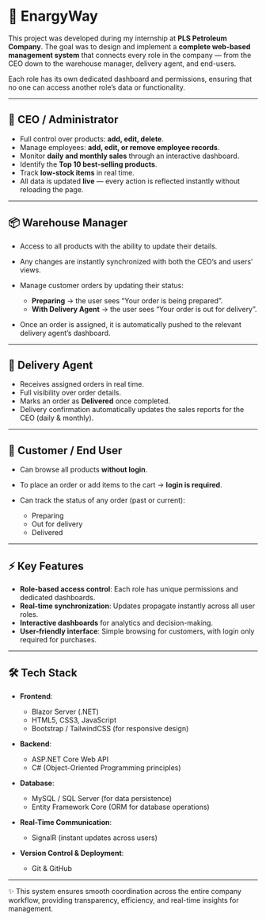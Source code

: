 # 🚀 EnargyWay

This project was developed during my internship at **PLS Petroleum Company**.
The goal was to design and implement a **complete web-based management system** that connects every role in the company — from the CEO down to the warehouse manager, delivery agent, and end-users.

Each role has its own dedicated dashboard and permissions, ensuring that no one can access another role’s data or functionality.

---

## 👑 CEO / Administrator

* Full control over products: **add, edit, delete**.
* Manage employees: **add, edit, or remove employee records**.
* Monitor **daily and monthly sales** through an interactive dashboard.
* Identify the **Top 10 best-selling products**.
* Track **low-stock items** in real time.
* All data is updated **live** — every action is reflected instantly without reloading the page.

---

## 📦 Warehouse Manager

* Access to all products with the ability to update their details.
* Any changes are instantly synchronized with both the CEO’s and users’ views.
* Manage customer orders by updating their status:

  * **Preparing** → the user sees “Your order is being prepared”.
  * **With Delivery Agent** → the user sees “Your order is out for delivery”.
* Once an order is assigned, it is automatically pushed to the relevant delivery agent’s dashboard.

---

## 🚚 Delivery Agent

* Receives assigned orders in real time.
* Full visibility over order details.
* Marks an order as **Delivered** once completed.
* Delivery confirmation automatically updates the sales reports for the CEO (daily & monthly).

---

## 👤 Customer / End User

* Can browse all products **without login**.
* To place an order or add items to the cart → **login is required**.
* Can track the status of any order (past or current):

  * Preparing
  * Out for delivery
  * Delivered

---

## ⚡ Key Features

* **Role-based access control**: Each role has unique permissions and dedicated dashboards.
* **Real-time synchronization**: Updates propagate instantly across all user roles.
* **Interactive dashboards** for analytics and decision-making.
* **User-friendly interface**: Simple browsing for customers, with login only required for purchases.

---

## 🛠️ Tech Stack

* **Frontend**:

  * Blazor Server (.NET)
  * HTML5, CSS3, JavaScript
  * Bootstrap / TailwindCSS (for responsive design)

* **Backend**:

  * ASP.NET Core Web API
  * C# (Object-Oriented Programming principles)

* **Database**:

  * MySQL / SQL Server (for data persistence)
  * Entity Framework Core (ORM for database operations)

* **Real-Time Communication**:

  * SignalR (instant updates across users)

* **Version Control & Deployment**:

  * Git & GitHub

---

✨ This system ensures smooth coordination across the entire company workflow, providing transparency, efficiency, and real-time insights for management.

